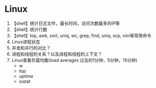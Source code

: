 # Linux
1. 【shell】统计日志文件，最长时间，访问次数最多的IP等
2. 【shell】统计行数
3. 【shell】top, awk, sort, uniq, wc, grep, find, uniq, scp, vim等常用命令
4. Linux进程状态
5. 并发和并行的对比？
6. 进程和线程的关系？以及进程和线程的上下文？
7. Linux查看负载均衡(load averages 过去的1分钟，5分钟，15分钟)
    - w
    - top
    - uptime
    - iostat

